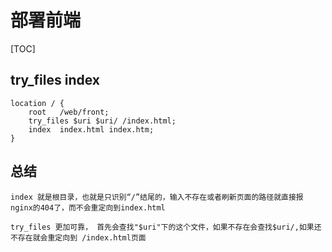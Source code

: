 # 部署前端

[TOC]

## try_files index

```text
location / {
    root   /web/front;
    try_files $uri $uri/ /index.html;
    index  index.html index.htm;
}
```

## 总结

```text
index 就是根目录，也就是只识别“/”结尾的，输入不存在或者刷新页面的路径就直接报nginx的404了，而不会重定向到index.html

try_files 更加可靠， 首先会查找"$uri"下的这个文件，如果不存在会查找$uri/,如果还不存在就会重定向到 /index.html页面
```
